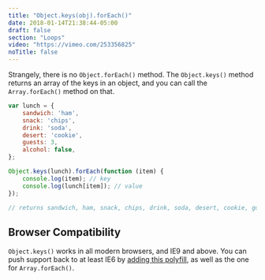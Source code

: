 ```yaml
---
title: "Object.keys(obj).forEach()"
date: 2018-01-14T21:38:44-05:00
draft: false
section: "Loops"
video: "https://vimeo.com/253356825"
noTitle: false
---
```


Strangely, there is no `Object.forEach()` method. The `Object.keys()` method returns an array of the keys in an object, and you can call the `Array.forEach()` method on that.

```javascript
var lunch = {
	sandwich: 'ham',
	snack: 'chips',
	drink: 'soda',
	desert: 'cookie',
	guests: 3,
	alcohol: false,
};

Object.keys(lunch).forEach(function (item) {
	console.log(item); // key
	console.log(lunch[item]); // value
});

// returns sandwich, ham, snack, chips, drink, soda, desert, cookie, guests, 3, alcohol, false
```

## Browser Compatibility

`Object.keys()` works in all modern browsers, and IE9 and above. You can push support back to at least IE6 by [adding this polyfill](https://vanillajstoolkit.com/polyfills/objectkeys/), as well as the one for `Array.forEach()`.
